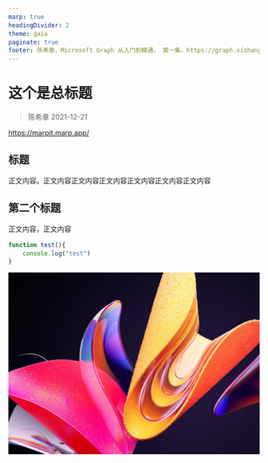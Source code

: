 ```yaml
---
marp: true
headingDivider: 2
theme: gaia
paginate: true
footer: 陈希章，Microsoft Graph 从入门到精通， 第一集，https://graph.xizhang.com
---
```


# 这个是总标题
> 陈希章 2021-12-21



https://marpit.marp.app/


## 标题

正文内容。正文内容正文内容正文内容正文内容正文内容正文内容


<!--
footer: 你好
_header: 我的标题
_backgroundColor: yellow
-->

## 第二个标题
<!--这是备注-->
正文内容，正文内容

```javascript
function test(){
    console.log("test")
}
```

![w:400 h:300](images/2021-12-20-15-42-53.png)

